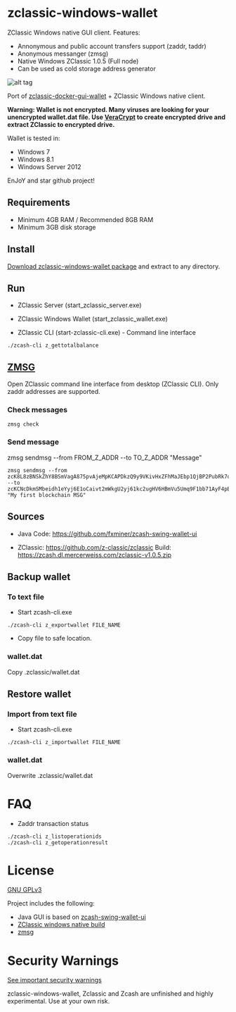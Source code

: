 # zclassic-windows-wallet

ZClassic Windows native GUI client.
Features:
- Annonymous and public account transfers support (zaddr, taddr)
- Anonymous messanger (zmsg)
- Native Windows ZClassic 1.0.5 (Full node)
- Can be used as cold storage address generator

![alt tag](https://raw.githubusercontent.com/wiki/fxminer/zclassic-windows-wallet/images/zclassic-windows-wallet_v0.0.7.png) 


Port of [zclassic-docker-gui-wallet](https://github.com/fxminer/zclassic-docker-gui-wallet) + ZClassic Windows native client.

**Warning: Wallet is not encrypted. Many viruses are looking for your unencrypted wallet.dat file. Use [VeraCrypt](https://veracrypt.codeplex.com/) to create encrypted drive and extract ZClassic to encrypted drive.**

Wallet is tested in:
- Windows 7
- Windows 8.1
- Windows Server 2012

EnJoY and star github project!

## Requirements

- Minimum 4GB RAM / Recommended 8GB RAM 
- Minimum 3GB disk storage 

## Install 
[Download zclassic-windows-wallet package](https://github.com/fxminer/zclassic-windows-wallet/releases) and extract to any directory.

## Run

- ZClassic Server (start_zclassic_server.exe)

- ZClassic Windows Wallet (start_zclassic_wallet.exe)

- ZClassic CLI (start-zclassic-cli.exe) - Command line interface
```
./zcash-cli z_gettotalbalance
```
## [ZMSG](https://github.com/whyrusleeping/zmsg)

Open ZClassic command line interface from desktop (ZClassic CLI). Only zaddr addresses are supported.

### Check messages
```
zmsg check
```
### Send message
zmsg sendmsg --from FROM_Z_ADDR --to TO_Z_ADDR "Message"
```
zmsg sendmsg --from zcK8L8zBNSkZhY8BSmVagA875pvAjeMpKCAPDkzQ9y9VKivHxZFhMaJEbp1QjBP2PubRk7oHnk5UFkqYVQq4mW3N3j9yG1K --to zcKCNcDkmSMbeidh1eYyj6E1oCaivt2mWkgU2yj61kc2ugHV6HBmVu5Umq9F1bb71AyF4pBC3ZT4XrNhjCWZRLati5aCHQq "My first blockchain MSG"
```

## Sources

- Java Code: https://github.com/fxminer/zcash-swing-wallet-ui

- ZClassic: https://github.com/z-classic/zclassic Build: https://zcash.dl.mercerweiss.com/zclassic-v1.0.5.zip

## Backup wallet

### To text file

- Start zcash-cli.exe
```
./zcash-cli z_exportwallet FILE_NAME
```

- Copy file to safe location.

### wallet.dat

Copy .zclassic/wallet.dat

## Restore wallet

### Import from text file

- Start zcash-cli.exe
```
./zcash-cli z_importwallet FILE_NAME
```

### wallet.dat
Overwrite .zclassic/wallet.dat

# FAQ

- Zaddr transaction status
```
./zcash-cli z_listoperationids
./zcash-cli z_getoperationresult

```
# License
[GNU GPLv3](http://www.gnu.org/licenses/gpl.html)

Project includes the following:
- Java GUI is based on [zcash-swing-wallet-ui](https://github.com/fxminer/zcash-swing-wallet-ui)
- [ZClassic windows native build](https://github.com/z-classic/zclassic)
- [zmsg](https://github.com/whyrusleeping/zmsg)

# Security Warnings
[See important security warnings](https://github.com/z-classic/zclassic/blob/master/doc/security-warnings.md)

zclassic-windows-wallet, Zclassic and Zcash are unfinished and highly experimental. Use at your own risk.
